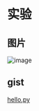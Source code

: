 # 实验

## 图片

![image](https://github.com/user-attachments/assets/afb4c3ac-4cd1-4ddb-adae-9bba30821193)

## gist

[hello.py](https://gist.github.com/dave1221/647634c71dcb97f37c5ad429af78ebfa)
